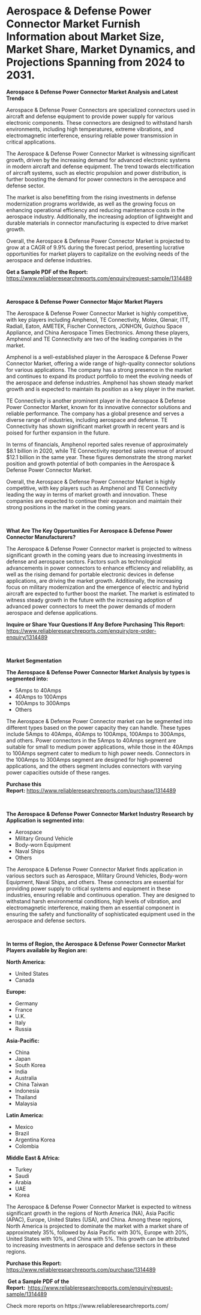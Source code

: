 <p><h1>Aerospace & Defense Power Connector Market Furnish Information about Market Size, Market Share, Market Dynamics, and Projections Spanning from 2024 to 2031.</h1></p><p><strong>Aerospace & Defense Power Connector Market Analysis and Latest Trends</strong></p>
<p><p>Aerospace & Defense Power Connectors are specialized connectors used in aircraft and defense equipment to provide power supply for various electronic components. These connectors are designed to withstand harsh environments, including high temperatures, extreme vibrations, and electromagnetic interference, ensuring reliable power transmission in critical applications.</p><p>The Aerospace & Defense Power Connector Market is witnessing significant growth, driven by the increasing demand for advanced electronic systems in modern aircraft and defense equipment. The trend towards electrification of aircraft systems, such as electric propulsion and power distribution, is further boosting the demand for power connectors in the aerospace and defense sector.</p><p>The market is also benefitting from the rising investments in defense modernization programs worldwide, as well as the growing focus on enhancing operational efficiency and reducing maintenance costs in the aerospace industry. Additionally, the increasing adoption of lightweight and durable materials in connector manufacturing is expected to drive market growth.</p><p>Overall, the Aerospace & Defense Power Connector Market is projected to grow at a CAGR of 9.9% during the forecast period, presenting lucrative opportunities for market players to capitalize on the evolving needs of the aerospace and defense industries.</p></p>
<p><strong>Get a Sample PDF of the Report:&nbsp;</strong> <a href="https://www.reliableresearchreports.com/enquiry/request-sample/1314489">https://www.reliableresearchreports.com/enquiry/request-sample/1314489</a></p>
<p>&nbsp;</p>
<p><strong>Aerospace & Defense Power Connector Major Market Players</strong></p>
<p><p>The Aerospace & Defense Power Connector Market is highly competitive, with key players including Amphenol, TE Connectivity, Molex, Glenair, ITT, Radiall, Eaton, AMETEK, Fischer Connectors, JONHON, Guizhou Space Appliance, and China Aerospace Times Electronics. Among these players, Amphenol and TE Connectivity are two of the leading companies in the market.</p><p>Amphenol is a well-established player in the Aerospace & Defense Power Connector Market, offering a wide range of high-quality connector solutions for various applications. The company has a strong presence in the market and continues to expand its product portfolio to meet the evolving needs of the aerospace and defense industries. Amphenol has shown steady market growth and is expected to maintain its position as a key player in the market.</p><p>TE Connectivity is another prominent player in the Aerospace & Defense Power Connector Market, known for its innovative connector solutions and reliable performance. The company has a global presence and serves a diverse range of industries, including aerospace and defense. TE Connectivity has shown significant market growth in recent years and is poised for further expansion in the future.</p><p>In terms of financials, Amphenol reported sales revenue of approximately $8.1 billion in 2020, while TE Connectivity reported sales revenue of around $12.1 billion in the same year. These figures demonstrate the strong market position and growth potential of both companies in the Aerospace & Defense Power Connector Market.</p><p>Overall, the Aerospace & Defense Power Connector Market is highly competitive, with key players such as Amphenol and TE Connectivity leading the way in terms of market growth and innovation. These companies are expected to continue their expansion and maintain their strong positions in the market in the coming years.</p></p>
<p>&nbsp;</p>
<p><strong>What Are The Key Opportunities For Aerospace & Defense Power Connector Manufacturers?</strong></p>
<p><p>The Aerospace & Defense Power Connector market is projected to witness significant growth in the coming years due to increasing investments in defense and aerospace sectors. Factors such as technological advancements in power connectors to enhance efficiency and reliability, as well as the rising demand for portable electronic devices in defense applications, are driving the market growth. Additionally, the increasing focus on military modernization and the emergence of electric and hybrid aircraft are expected to further boost the market. The market is estimated to witness steady growth in the future with the increasing adoption of advanced power connectors to meet the power demands of modern aerospace and defense applications.</p></p>
<p><strong>Inquire or Share Your Questions If Any Before Purchasing This Report:</strong> <a href="https://www.reliableresearchreports.com/enquiry/pre-order-enquiry/1314489">https://www.reliableresearchreports.com/enquiry/pre-order-enquiry/1314489</a></p>
<p>&nbsp;</p>
<p><strong>Market Segmentation</strong></p>
<p><strong>The Aerospace & Defense Power Connector Market Analysis by types is segmented into:</strong></p>
<p><ul><li>5Amps to 40Amps</li><li>40Amps to 100Amps</li><li>100Amps to 300Amps</li><li>Others</li></ul></p>
<p><p>The Aerospace & Defense Power Connector market can be segmented into different types based on the power capacity they can handle. These types include 5Amps to 40Amps, 40Amps to 100Amps, 100Amps to 300Amps, and others. Power connectors in the 5Amps to 40Amps segment are suitable for small to medium power applications, while those in the 40Amps to 100Amps segment cater to medium to high power needs. Connectors in the 100Amps to 300Amps segment are designed for high-powered applications, and the others segment includes connectors with varying power capacities outside of these ranges.</p></p>
<p><strong>Purchase this Report:&nbsp;</strong><a href="https://www.reliableresearchreports.com/purchase/1314489">https://www.reliableresearchreports.com/purchase/1314489</a></p>
<p>&nbsp;</p>
<p><strong>The Aerospace & Defense Power Connector Market Industry Research by Application is segmented into:</strong></p>
<p><ul><li>Aerospace</li><li>Military Ground Vehicle</li><li>Body-worn Equipment</li><li>Naval Ships</li><li>Others</li></ul></p>
<p><p>The Aerospace & Defense Power Connector Market finds application in various sectors such as Aerospace, Military Ground Vehicles, Body-worn Equipment, Naval Ships, and others. These connectors are essential for providing power supply to critical systems and equipment in these industries, ensuring reliable and continuous operation. They are designed to withstand harsh environmental conditions, high levels of vibration, and electromagnetic interference, making them an essential component in ensuring the safety and functionality of sophisticated equipment used in the aerospace and defense sectors.</p></p>
<p>&nbsp;</p>
<p><strong>In terms of Region, the Aerospace & Defense Power Connector Market Players available by Region are:</strong></p>
<p>
    <p> <strong> North America: </strong>
        <ul>
            <li>United States</li>
            <li>Canada</li>
        </ul>
        </p> 
    <p> <strong> Europe: </strong>
        <ul>
            <li>Germany</li>
            <li>France</li>
            <li>U.K.</li>
            <li>Italy</li>
            <li>Russia</li>
        </ul>
        </p> 
    <p> <strong> Asia-Pacific: </strong>
        <ul>
            <li>China</li>
            <li>Japan</li>
            <li>South Korea</li>
            <li>India</li>
            <li>Australia</li>
            <li>China Taiwan</li>
            <li>Indonesia</li>
            <li>Thailand</li>
            <li>Malaysia</li>
        </ul>
        </p> 
    <p> <strong> Latin America: </strong>
        <ul>
            <li>Mexico</li>
            <li>Brazil</li>
            <li>Argentina Korea</li>
            <li>Colombia</li>
        </ul>
        </p> 
    <p> <strong> Middle East & Africa: </strong>
        <ul>
            <li>Turkey</li>
            <li>Saudi</li>
            <li>Arabia</li>
            <li>UAE</li>
            <li>Korea</li>
        </ul>
    </p>
    </p>
<p><p>The Aerospace & Defense Power Connector Market is expected to witness significant growth in the regions of North America (NA), Asia Pacific (APAC), Europe, United States (USA), and China. Among these regions, North America is projected to dominate the market with a market share of approximately 35%, followed by Asia Pacific with 30%, Europe with 20%, United States with 10%, and China with 5%. This growth can be attributed to increasing investments in aerospace and defense sectors in these regions.</p></p>
<p><strong>Purchase this Report: </strong><a href="https://www.reliableresearchreports.com/purchase/1314489">https://www.reliableresearchreports.com/purchase/1314489</a></p>
<p>&nbsp;<strong>Get a Sample PDF of the Report:&nbsp;&nbsp;</strong><a href="https://www.reliableresearchreports.com/enquiry/request-sample/1314489">https://www.reliableresearchreports.com/enquiry/request-sample/1314489</a></p>
<p><strong></strong></p>
<p>Check more reports on https://www.reliableresearchreports.com/</p>